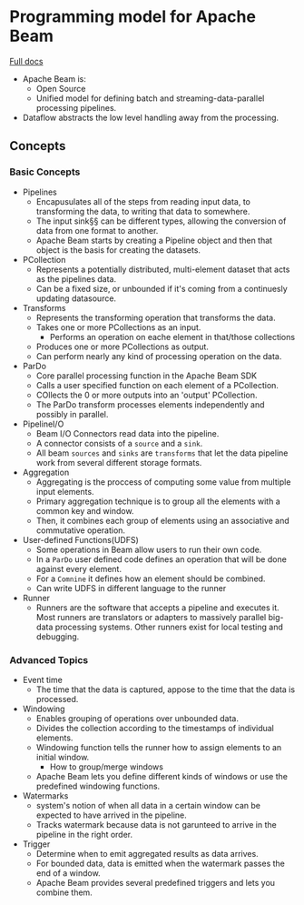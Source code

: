 # Programming model for Apache Beam
[Full docs](https://cloud.google.com/dataflow/docs/concepts/beam-programming-model)
* Apache Beam is:
    * Open Source
    * Unified model for defining batch and streaming-data-parallel processing pipelines.
* Dataflow abstracts the low level handling away from the processing.


## Concepts
### Basic Concepts
* Pipelines
    * Encapusulates all of the steps from reading input data, to transforming the data, to writing that data to somewhere.
    * The input sink§§ can be different types, allowing the conversion of data from one format to another.
    * Apache Beam starts by creating a Pipeline object and then that object is the basis for creating the datasets.
* PCollection
    * Represents a potentially distributed, multi-element dataset that acts as the pipelines data.
    * Can be a fixed size, or unbounded if it's coming from a continuesly updating datasource.
* Transforms
    * Represents the transforming operation that transforms the data.
    * Takes one or more PCollections as an input.
        * Performs an operation on eache element in that/those collections
    * Produces one or more PCollections as output.
    * Can perform nearly any kind of processing operation on the data.
* ParDo
    * Core parallel processing function in the Apache Beam SDK
    * Calls a user specified function on each element of a PCollection.
    * COllects the 0 or more outputs into an 'output' PCollection.
    * The ParDo transform processes elements independently and possibly in parallel.
* PipelineI/O
    * Beam I/O Connectors read data into the pipeline.
    * A connector consists of a `source` and a `sink`.
    * All beam `sources` and `sinks` are `transforms` that let the data pipeline work from several different storage formats.
* Aggregation
    * Aggregating is the proccess of computing some value from multiple input elements.
    * Primary aggregation technique is to group all the elements with a common key and window.
    * Then, it combines each group of elements using an associative and commutative operation.
* User-defined Functions(UDFS)
    * Some operations in Beam allow users to run their own code.
    * In a `ParDo` user defined code defines an operation that will be done against every element.
    * For a `Comnine` it defines how an element should be combined.
    * Can write UDFS in different language to the runner
* Runner
    * Runners are the software that accepts a pipeline and executes it. Most runners are translators or adapters to massively parallel big-data processing systems. Other runners exist for local testing and debugging.

### Advanced Topics
* Event time
    * The time that the data is captured, appose to the time that the data is processed.
* Windowing
    * Enables grouping of operations over unbounded data.
    * Divides the collection according to the timestamps of individual elements.
    * Windowing function tells the runner how to assign elements to an initial window.
        * How to group/merge windows
    * Apache Beam lets you define different kinds of windows or use the predefined windowing functions.
* Watermarks
    * system's notion of when all data in a certain window can be expected to have arrived in the pipeline.
    * Tracks watermark because data is not garunteed to arrive in the pipeline in the right order.
* Trigger
    * Determine when to emit aggregated results as data arrives.
    * For bounded data, data is emitted when the watermark passes the end of a window.
    * Apache Beam provides several predefined triggers and lets you combine them.
    








